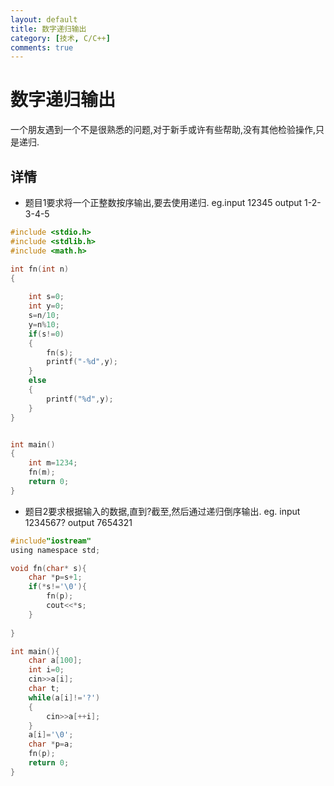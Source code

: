 ```yaml
---
layout: default
title: 数字递归输出
category: [技术, C/C++]
comments: true
---
```


#  数字递归输出
一个朋友遇到一个不是很熟悉的问题,对于新手或许有些帮助,没有其他检验操作,只是递归.



## 详情
* 题目1要求将一个正整数按序输出,要去使用递归.
eg.input 12345
output 1-2-3-4-5

```c
#include <stdio.h>  
#include <stdlib.h>  
#include <math.h>  

int fn(int n)  
{  
    
	int s=0;
	int y=0;
	s=n/10;
	y=n%10;
	if(s!=0)
	{
		fn(s);
		printf("-%d",y);
	}
	else
	{
		printf("%d",y);
	}
}


int main()  
{  
    int m=1234;  
	fn(m);
    return 0;  
}  
```

* 题目2要求根据输入的数据,直到?截至,然后通过递归倒序输出.
eg. input 1234567?
output 7654321

```c
#include"iostream"
using namespace std;

void fn(char* s){
	char *p=s+1;
	if(*s!='\0'){
		fn(p);
		cout<<*s;
	}
	
}

int main(){
	char a[100];
	int i=0;
	cin>>a[i];
	char t;
	while(a[i]!='?')
	{
		cin>>a[++i];
	}
	a[i]='\0';
	char *p=a;
	fn(p);	
	return 0;
}
```





